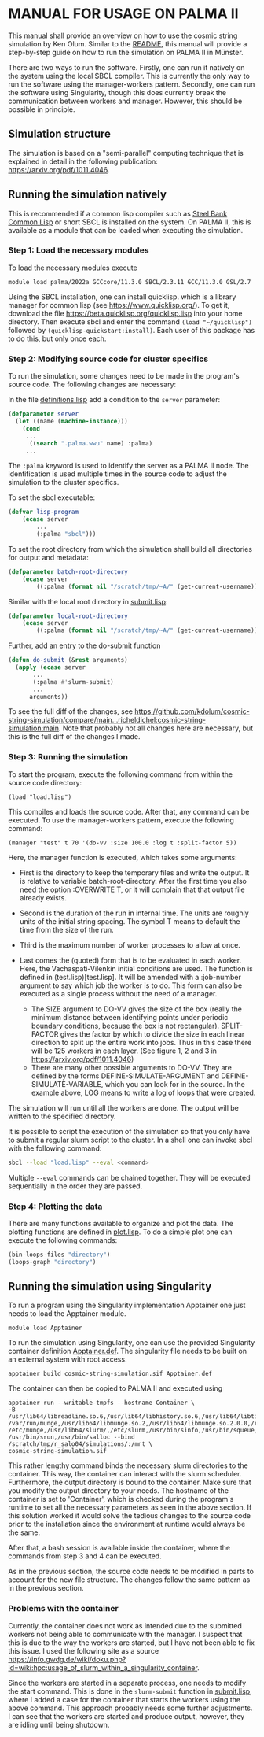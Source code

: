 # MANUAL FOR USAGE ON PALMA II

This manual shall provide an overview on how to use the cosmic string simulation by Ken Olum. Similar to the [README](README), this manual will provide a step-by-step guide on how to run the simulation on PALMA II in Münster. 

There are two ways to run the software. Firstly, one can run it natively on the system using the local SBCL compiler. This is currently the only way to run the software using the manager-workers pattern. Secondly, one can run the software using Singularity, though this does currently break the communication between workers and manager. However, this should be possible in principle. 


## Simulation structure

The simulation is based on a "semi-parallel" computing technique that is explained in detail in the following publication: https://arxiv.org/pdf/1011.4046. 


## Running the simulation natively

This is recommended if a common lisp compiler such as [Steel Bank Common Lisp](https://www.sbcl.org/) or short SBCL is installed on the system. On PALMA II, this is available as a module that can be loaded when executing the simulation. 

### Step 1: Load the necessary modules

To load the necessary modules execute 
```
module load palma/2022a GCCcore/11.3.0 SBCL/2.3.11 GCC/11.3.0 GSL/2.7
```

Using the SBCL installation, one can install quicklisp. which is a library manager for common lisp (see https://www.quicklisp.org/). To get it, download the file https://beta.quicklisp.org/quicklisp.lisp into your home directory.  Then execute sbcl and enter the command `(load "~/quicklisp")` followed by `(quicklisp-quickstart:install)`.  Each user of this package has to do this, but only once each.

### Step 2: Modifying source code for cluster specifics

To run the simulation, some changes need to be made in the program's source code. The following changes are necessary:

In the file [definitions.lisp](definitions.lisp) add a condition to the `server` parameter: 
```lisp
(defparameter server
  (let ((name (machine-instance)))
    (cond 
     ...
      ((search ".palma.wwu" name) :palma)
	 ...
```
The `:palma` keyword is used to identify the server as a PALMA II node. The identification is used multiple times in the source code to adjust the simulation to the cluster specifics.

To set the sbcl executable: 
```lisp
(defvar lisp-program
    (ecase server
        ...
        (:palma "sbcl")))
```
To set the root directory from which the simulation shall build all directories for output and metadata: 
```lisp
(defparameter batch-root-directory
    (ecase server
        ((:palma (format nil "/scratch/tmp/~A/" (get-current-username))))
```

Similar with the local root directory in [submit.lisp](submit.lisp): 
```lisp
(defparameter local-root-directory
    (ecase server
        ((:palma (format nil "/scratch/tmp/~A/" (get-current-username))))
```
Further, add an entry to the do-submit function
```lisp
(defun do-submit (&rest arguments)
  (apply (ecase server
       ...
	   (:palma #'slurm-submit)
       ...
	  arguments))
```

To see the full diff of the changes, see https://github.com/kdolum/cosmic-string-simulation/compare/main...richeldichel:cosmic-string-simulation:main. Note that probably not all changes here are necessary, but this is the full diff of the changes I made.


### Step 3: Running the simulation

To start the program, execute the following command from within the source code directory: 
```
(load "load.lisp")
```
This compiles and loads the source code. After that, any command can be executed. To use the manager-workers pattern, execute the following command: 
```
(manager "test" t 70 '(do-vv :size 100.0 :log t :split-factor 5))
```
Here, the manager function is executed, which takes some arguments:

- First is the directory to keep the temporary files and write the output.
It is relative to variable batch-root-directory. After the first time you also need the option :OVERWRITE T, or it will complain that that output file already
exists.

- Second is the duration of the run in internal time. The units are roughly units of the initial string spacing.  The symbol T means to
default the time from the size of the run.

- Third is the maximum number of worker processes to allow at once.

- Last comes the (quoted) form that is to be evaluated in each worker. Here, the Vachaspati-Vilenkin initial conditions are used. The function is defined in (test.lisp)[test.lisp]. It will be amended with a :job-number argument to say which job the worker is to do. This form can also be executed as a single process without the need of a manager. 
    - The SIZE argument to DO-VV gives the size of the box (really the minimum distance between identifying points under periodic boundary conditions, because the box is not rectangular).  SPLIT-FACTOR gives the factor by which to divide the size in each linear direction to split up the entire work into jobs. Thus in this case there will be 125 workers in each layer. (See figure 1, 2 and 3 in https://arxiv.org/pdf/1011.4046)
    - There are many other possible arguments to DO-VV.  They are defined by the forms DEFINE-SIMULATE-ARGUMENT and DEFINE-SIMULATE-VARIABLE, which you can look for in the source.  In the example above, LOG means to write a log of loops that were created.

The simulation will run until all the workers are done. The output will be written to the specified directory.

It is possible to script the execution of the simulation so that you only have to submit a regular slurm script to the cluster. In a shell one can invoke sbcl with the following command: 
```bash
sbcl --load "load.lisp" --eval <command>
```
Multiple `--eval` commands can be chained together. They will be executed sequentially in the order they are passed. 

### Step 4: Plotting the data

There are many functions available to organize and plot the data. The plotting functions are defined in [plot.lisp](plot.lisp). To do a simple plot one can execute the following commands: 
```lisp
(bin-loops-files "directory")
(loops-graph "directory")
``` 

## Running the simulation using Singularity

To run a program using the Singularity implementation Apptainer one just needs to load the Apptainer module. 
```
module load Apptainer
```

To run the simulation using Singularity, one can use the provided Singularity container definition [Apptainer.def](Apptainer.def). The singularity file needs to be built on an external system with root access.
```
apptainer build cosmic-string-simulation.sif Apptainer.def
``` 
The container can then be copied to PALMA II and executed using 
```
apptainer run --writable-tmpfs --hostname Container \
-B /usr/lib64/libreadline.so.6,/usr/lib64/libhistory.so.6,/usr/lib64/libtinfo.so.5,\
/var/run/munge,/usr/lib64/libmunge.so.2,/usr/lib64/libmunge.so.2.0.0,/run/munge,\
/etc/munge,/usr/lib64/slurm/,/etc/slurm,/usr/bin/sinfo,/usr/bin/squeue,/usr/bin/sbatch,\
/usr/bin/srun,/usr/bin/salloc --bind /scratch/tmp/r_salo04/simulations/:/mnt \
cosmic-string-simulation.sif
```
This rather lengthy command binds the necessary slurm directories to the container. This way, the container can interact with the slurm scheduler. Furthermore, the output directory is bound to the container. Make sure that you modify the output directory to your needs. The hostname of the container is set to 'Container', which is checked during the program's runtime to set all the necessary parameters as seen in the above section. If this solution worked it would solve the tedious changes to the source code prior to the installation since the environment at runtime would always be the same.


After that, a bash session is available inside the container, where the commands from step 3 and 4 can be executed. 

As in the previous section, the source code needs to be modified in parts to account for the new file structure. The changes follow the same pattern as in the previous section. 

### Problems with the container

Currently, the container does not work as intended due to the submitted workers not being able to communicate with the manager. I suspect that this is due to the way the workers are started, but I have not been able to fix this issue. I used the following site as a source https://info.gwdg.de/wiki/doku.php?id=wiki:hpc:usage_of_slurm_within_a_singularity_container.  

Since the workers are started in a separate process, one needs to modify the start command. This is done in the `slurm-submit` function in [submit.lisp](submit.lisp), where I added a case for the container that starts the workers using the above command. This approach probably needs some further adjustments. I can see that the workers are started and produce output, however, they are idling until being shutdown. 
